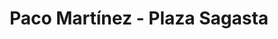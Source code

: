 ---
title: "Paco Martínez - Plaza Sagasta"
url: /zamora/paco-martinez-plaza-sagasta/
shop: bolsas y maletas
---